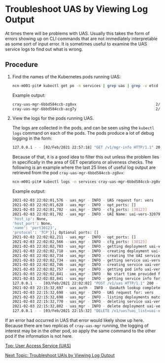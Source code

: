 # Troubleshoot UAS by Viewing Log Output

At times there will be problems with UAS. Usually this takes the form of errors showing up on CLI commands that are not immediately interpretable as some sort of input error.
It is sometimes useful to examine the UAS service logs to find out what is wrong.

## Procedure

1. Find the names of the Kubernetes pods running UAS:

    ```bash
    ncn-m001-pit# kubectl get po -n services | grep uas | grep -v etcd
    ```

    Example output:

    ```bash
    cray-uas-mgr-6bbd584ccb-zg8vx                                    2/2     Running     0          7d7h
    cray-uas-mgr-6bbd584ccb-acg7y                                    2/2     Running     0          7d7h
    ```

1. View the logs for the pods running UAS.

    The logs are collected in the pods, and can be seen using the `kubectl logs` command on each of the pods. The pods produce a lot of debug logging in the form:

    ```bash
    127.0.0.1 - - [02/Feb/2021 22:57:18] "GET /v1/mgr-info HTTP/1.1" 200 -
    ```

    Because of that, it is a good idea to filter this out unless the problem lies in specifically in the area of GET operations or aliveness checks.
    The following is an example where the last 25 lines of useful log output are retrieved from the pod `cray-uas-mgr-6bbd584ccb-zg8vx`:

    ```bash
    ncn-m001-pit# kubectl logs -n services cray-uas-mgr-6bbd584ccb-zg8vx cray-uas-mgr | grep -v '"GET ' | tail -25
    ```

    Example output:

    ```bash
    2021-02-03 22:02:01,576 - uas_mgr - INFO - UAS request for: vers
    2021-02-03 22:02:01,628 - uas_mgr - INFO - opt_ports: []
    2021-02-03 22:02:01,702 - uas_mgr - INFO - cfg_ports: [30123]
    2021-02-03 22:02:01,702 - uas_mgr - INFO - UAI Name: uai-vers-32079250; Container ports: [{'container_port': 30123,
    'host_ip': None,
    'host_port': None,
    'name': 'port30123',
    'protocol': 'TCP'}]; Optional ports: []
    2021-02-03 22:02:02,211 - uas_mgr - INFO - opt_ports: []
    2021-02-03 22:02:02,566 - uas_mgr - INFO - cfg_ports: [30123]
    2021-02-03 22:02:02,703 - uas_mgr - INFO - getting deployment uai-vers-32079250 in namespace user
    2021-02-03 22:02:02,718 - uas_mgr - INFO - creating deployment uai-vers-32079250 in namespace user
    2021-02-03 22:02:02,734 - uas_mgr - INFO - creating the UAI service uai-vers-32079250-ssh
    2021-02-03 22:02:02,734 - uas_mgr - INFO - getting service uai-vers-32079250-ssh in namespace user
    2021-02-03 22:02:02,746 - uas_mgr - INFO - creating service uai-vers-32079250-ssh in namespace user
    2021-02-03 22:02:02,757 - uas_mgr - INFO - getting pod info uai-vers-32079250
    2021-02-03 22:02:02,841 - uas_mgr - INFO - No start time provided from pod
    2021-02-03 22:02:02,841 - uas_mgr - INFO - getting service info for uai-vers-32079250-ssh in namespace user
    127.0.0.1 - - [03/Feb/2021 22:02:02] "POST /v1/uas HTTP/1.1" 200 -
    2021-02-03 22:15:32,697 - uas_auth - INFO - UasAuth lookup complete for user vers
    2021-02-03 22:15:32,698 - uas_mgr - INFO - UAS request for: vers
    2021-02-03 22:15:32,698 - uas_mgr - INFO - listing deployments matching: host None, labels uas=managed,user=vers
    2021-02-03 22:15:32,770 - uas_mgr - INFO - deleting service uai-vers-32079250-ssh in namespace user
    2021-02-03 22:15:32,802 - uas_mgr - INFO - delete deployment uai-vers-32079250 in namespace user
    127.0.0.1 - - [03/Feb/2021 22:15:32] "DELETE /v1/uas?uai_list=uai-vers-32079250 HTTP/1.1" 200 -
    ```

If an error had occurred in UAS that error would likely show up here.
Because there are two replicas of `cray-uas-mgr` running, the logging of interest may be in the other pod, so apply the same command to the other pod if the information is not here.

[Top: User Access Service (UAS)](index.md)

[Next Topic: Troubleshoot UAIs by Viewing Log Output](Troubleshoot_UAIs_by_Viewing_Log_Output.md)
